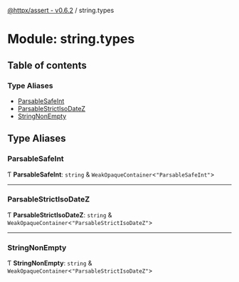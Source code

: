 [@httpx/assert - v0.6.2](../README.md) / string.types

# Module: string.types

## Table of contents

### Type Aliases

- [ParsableSafeInt](string_types.md#parsablesafeint)
- [ParsableStrictIsoDateZ](string_types.md#parsablestrictisodatez)
- [StringNonEmpty](string_types.md#stringnonempty)

## Type Aliases

### ParsableSafeInt

Ƭ **ParsableSafeInt**: `string` & `WeakOpaqueContainer`\<``"ParsableSafeInt"``\>

___

### ParsableStrictIsoDateZ

Ƭ **ParsableStrictIsoDateZ**: `string` & `WeakOpaqueContainer`\<``"ParsableStrictIsoDateZ"``\>

___

### StringNonEmpty

Ƭ **StringNonEmpty**: `string` & `WeakOpaqueContainer`\<``"ParsableStrictIsoDateZ"``\>
